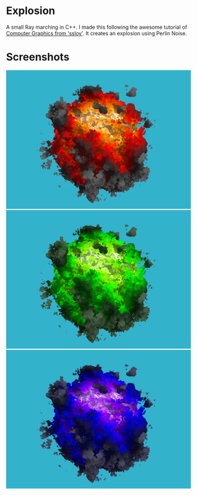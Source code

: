 # Explosion
A small Ray marching in C++. I made this following the awesome tutorial of [Computer Graphics from 'ssloy'](https://github.com/ssloy/tinykaboom/wiki). It creates an explosion using Perlin Noise.

# Screenshots

![explosion red](https://github.com/lucpena/Explosion/blob/master/img/explosao-1.png)
![explosion green](https://github.com/lucpena/Explosion/blob/master/img/explosao-2.png)
![explosion blue](https://github.com/lucpena/Explosion/blob/master/img/explosao-3.png)

